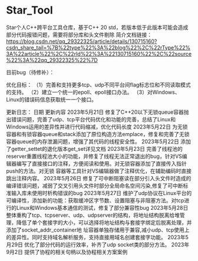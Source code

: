 # Star_Tool
Star个人C++跨平台工具仓库，基于C++ 20 std，若版本低于此版本可能会造成部分代码报错问题，需要将部分库和头文件剔除
简介文档链接：
https://blog.csdn.net/qq_29322325/article/details/130715160?csdn_share_tail=%7B%22type%22%3A%22blog%22%2C%22rType%22%3A%22article%22%2C%22rId%22%3A%22130715160%22%2C%22source%22%3A%22qq_29322325%22%7D

目前bug（待修补）：


优化目标：
（1）完善和支持更多tcp、udp不同平台间flag标志位和不同读取模式的支持。
（2）建立一个统一的epoll、epoll接口办法。
（3）对Windows、Linux的错误码信息获取统一一个接口。

更新日志：
日期                    更新内容
2023年5月21日            修复了C++20以下无锁queue容器抛出错误问题，完善了udp、tcp平台代码优化和功能的完善，总结了Linux和Windows运用的差异性并进行代码缩减，优化代码长度
2023年5月22日            为无锁容器和有锁容器queue和stack添加了原位构造方法emplace，修复和完善了无锁容器queue的内存泄漏问题，增强了其代码的线程安全性。
2023年5月22日            添加了getter_settet的退化版本get_set详见文档
2023年5月23日            完善了线程池的reserver重置线程池大小的功能，并修复了线程无法正常退出的bug，针对VS编辑器编写了直接接口的注释，方便阅读和使用。对无锁容器添加了直接传入指针push的方法。对无锁                          容器等工具针对VS编辑器做了注释优化，在辅助编码时直接跳出注释内容。
2023年5月26日            修复了可中断阻塞读在部分引入头文件时造成的编译错误问题，减弱了交叉引用头文件时部分全局命名空间污染,修复了可中断标准输入库未使用时析构错误的bug
2023年5月27日            维护了udp协议在Linux平台的可编译性，添加新的功能：获取缓冲区字节数、设置阻塞与非阻塞方法。对tcp进行的Linux和Windows基本通信的测试，修复了部分兼容性bug
2023年5月28日            整体重构了tcp、tcpserver、udp、udpserver的结构，将地址结构脱离给堆管理，降低了单个套接字的大小，可以选择将地址结构与套接字绑定后脱离处理，并添加了socket_addr_container地                          址容器单独存储用于兼容,减小udp、tcp使用上的差异性。同时支持域名解析服务，支持直接用域名创建套接字功能。
2023年5月29日            优化了部分代码的运行效率，补齐了udp socket类的部分方法。
2023年9月2日             提供了协程的相关句柄以及协程相关方案案例
